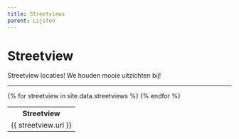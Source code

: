 ```yaml
---
title: Streetviews
parent: Lijsten
---
```


# Streetview

Streetview locaties! We houden mooie uitzichten bij!

---

<table>
    <tr>
        <th>Streetview</th>
    </tr>
{% for streetview in site.data.streetviews %}
    <tr>
        <td>{{ streetview.url }}</td>
    </tr>
{% endfor %}
</table>
